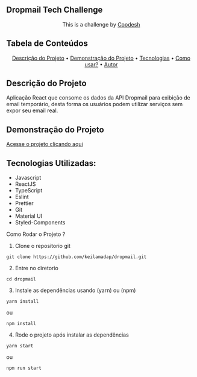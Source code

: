  ## Dropmail Tech Challenge
<div style="text-align: center;">


   This is a challenge by <a rel="nofollow noreferrer noopener" href="https://coodesh.com/" target="_blank">Coodesh</a>
</div>

## Tabela de Conteúdos

<p align="center">
 <a href="#descricao">Descrição do Projeto</a> •
 <a href="#demonstracao">Demonstração do Projeto</a> • 
 <a href="#tecnologias">Tecnologias</a> • 
 <a href="#comousar">Como usar?</a> • 
 <a href="#autor">Autor</a>
</p>

## Descrição do Projeto <span id="descricao" />

<p >Aplicação React que consome os dados da API Dropmail para exibição de email temporário, desta forma os usuários podem utilizar serviços sem expor seu email real. 
</p>

## Demonstração do Projeto

<a id="demonstracao" rel="nofollow noreferrer noopener" href="https://dropmail-nu.vercel.app/"  target="_blank"> Acesse o projeto clicando aqui </a>

## Tecnologias Utilizadas:

- <span id="tecnologias">Javascript</span>
- ReactJS
- TypeScript
- Eslint
- Prettier
- Git
- Material UI
- Styled-Components

<p id="comousar">Como Rodar o Projeto ?</p>

1. Clone o repositorio git

```shell
git clone https://github.com/keilamadap/dropmail.git
```

2. Entre no diretorio

```shell
cd dropmail
```

3. Instale as dependências usando (yarn) ou (npm)

```shell
yarn install
```

ou

```shell
npm install
```

4. Rode o projeto após instalar as dependências

```shell
yarn start
```

ou

```shell
npm run start
```

